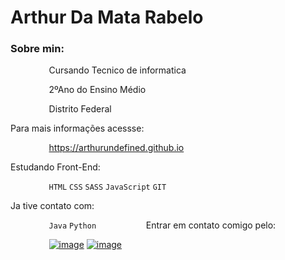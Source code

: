 # Arthur Da Mata Rabelo

### Sobre min:
  
⠀⠀⠀⠀⠀⠀Cursando Tecnico de informatica

⠀⠀⠀⠀⠀⠀2ºAno do Ensino Médio

⠀⠀⠀⠀⠀⠀Distrito Federal

Para mais informações acessse: 

⠀⠀⠀⠀⠀⠀https://arthurundefined.github.io
  
Estudando Front-End: 

⠀⠀⠀⠀⠀⠀`HTML` `CSS` `SASS` `JavaScript` `GIT`

Ja tive contato com: 

⠀⠀⠀⠀⠀⠀`Java` `Python`
⠀
⠀⠀⠀⠀⠀⠀Entrar em contato comigo pelo:

⠀⠀⠀⠀⠀⠀[![image](https://img.shields.io/badge/LinkedIn-0077B5?style=for-the-badge&logo=linkedin&logoColor=white)](https://www.linkedin.com/in/arthur-rabelo-5663871b6/)    [![image](https://img.shields.io/badge/WhatsApp-25D366?style=for-the-badge&logo=whatsapp&logoColor=white)](https://api.whatsapp.com/send?phone=5561995022477)
             

